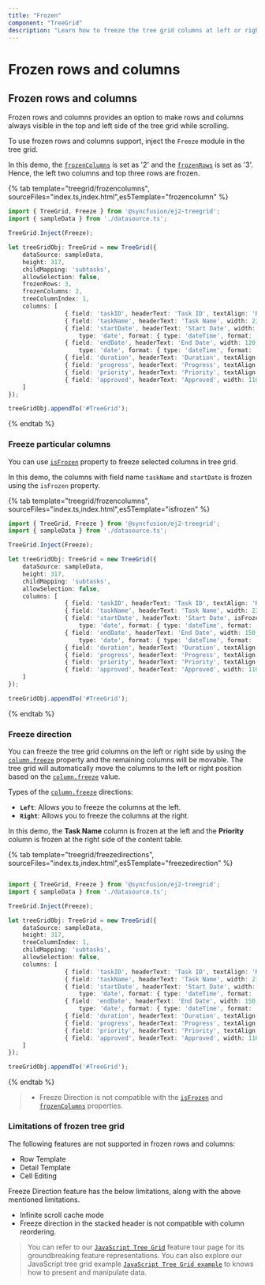 ```yaml
---
title: "Frozen"
component: "TreeGrid"
description: "Learn how to freeze the tree grid columns at left or right side and how to freeze the tree grid rows at top."
---
```


# Frozen rows and columns

## Frozen rows and columns

Frozen rows and columns provides an option to make rows and columns always visible in the top and left side of the tree grid while scrolling.

To use frozen rows and columns support, inject the `Freeze` module in the tree grid.

In this demo, the [`frozenColumns`](../api/treegrid/#frozencolumns) is set as '2' and the [`frozenRows`](../api/treegrid/#frozenrows)
is set as '3'. Hence, the left two columns and top three rows are frozen.

{% tab template="treegrid/frozencolumns", sourceFiles="index.ts,index.html",es5Template="frozencolumn" %}

```typescript
import { TreeGrid, Freeze } from '@syncfusion/ej2-treegrid';
import { sampleData } from './datasource.ts';

TreeGrid.Inject(Freeze);

let treeGridObj: TreeGrid = new TreeGrid({
    dataSource: sampleData,
    height: 317,
    childMapping: 'subtasks',
    allowSelection: false,
    frozenRows: 3,
    frozenColumns: 2,
    treeColumnIndex: 1,
    columns: [
                { field: 'taskID', headerText: 'Task ID', textAlign: 'Right', width: 100 },
                { field: 'taskName', headerText: 'Task Name', width: 230 },
                { field: 'startDate', headerText: 'Start Date', width: 120, textAlign: 'Right',
                    type: 'date', format: { type: 'dateTime', format: 'dd/MM/yyyy' } },
                { field: 'endDate', headerText: 'End Date', width: 120, textAlign: 'Right',
                    type: 'date', format: { type: 'dateTime', format: 'dd/MM/yyyy' } },
                { field: 'duration', headerText: 'Duration', textAlign: 'Right', width: 110 },
                { field: 'progress', headerText: 'Progress', textAlign: 'Right', width: 120 },
                { field: 'priority', headerText: 'Priority', textAlign: 'Left', width: 120 },
                { field: 'approved', headerText: 'Approved', width: 110, textAlign: 'Left' }
    ]
});

treeGridObj.appendTo('#TreeGrid');

```

{% endtab %}

### Freeze particular columns

You can use [`isFrozen`](../api/treegrid/column/#isfrozen) property to freeze selected columns in tree grid.

In this demo, the columns with field name `taskName` and `startDate` is frozen using
the `isFrozen` property.

{% tab template="treegrid/frozencolumns", sourceFiles="index.ts,index.html",es5Template="isfrozen" %}

```typescript
import { TreeGrid, Freeze } from '@syncfusion/ej2-treegrid';
import { sampleData } from './datasource.ts';

TreeGrid.Inject(Freeze);

let treeGridObj: TreeGrid = new TreeGrid({
    dataSource: sampleData,
    height: 317,
    childMapping: 'subtasks',
    allowSelection: false,
    columns: [
                { field: 'taskID', headerText: 'Task ID', textAlign: 'Right', width: 90 },
                { field: 'taskName', headerText: 'Task Name', width: 230, isFrozen: true },
                { field: 'startDate', headerText: 'Start Date', isFrozen: true, width: 120, textAlign: 'Right',
                    type: 'date', format: { type: 'dateTime', format: 'dd/MM/yyyy' } },
                { field: 'endDate', headerText: 'End Date', width: 150, textAlign: 'Right',
                    type: 'date', format: { type: 'dateTime', format: 'dd/MM/yyyy' } },
                { field: 'duration', headerText: 'Duration', textAlign: 'Right', width: 110 },
                { field: 'progress', headerText: 'Progress', textAlign: 'Right', width: 120 },
                { field: 'priority', headerText: 'Priority', textAlign: 'Left', width: 120 },
                { field: 'approved', headerText: 'Approved', width: 110, textAlign: 'Left' }
    ]
});

treeGridObj.appendTo('#TreeGrid');

```

{% endtab %}

### Freeze direction

You can freeze the tree grid columns on the left or right side by using the [`column.freeze`](../api/treegrid/column/#freeze) property and the remaining columns will be movable. The tree grid will automatically move the columns to the left or right position based on the [`column.freeze`](../api/treegrid/column/#freeze) value.

Types of the [`column.freeze`](../api/treegrid/column/#freeze) directions:

* **`Left`**: Allows you to freeze the columns at the left.
* **`Right`**: Allows you to freeze the columns at the right.

In this demo, the **Task Name** column is frozen at the left and the **Priority** column is frozen at the right side of the content table.

{% tab template="treegrid/freezedirections", sourceFiles="index.ts,index.html",es5Template="freezedirection" %}

```typescript

import { TreeGrid, Freeze } from '@syncfusion/ej2-treegrid';
import { sampleData } from './datasource.ts';

TreeGrid.Inject(Freeze);

let treeGridObj: TreeGrid = new TreeGrid({
    dataSource: sampleData,
    height: 317,
    treeColumnIndex: 1,
    childMapping: 'subtasks',
    allowSelection: false,
    columns: [
                { field: 'taskID', headerText: 'Task ID', textAlign: 'Right', width: 90 },
                { field: 'taskName', headerText: 'Task Name', width: 230, freeze: 'Left' },
                { field: 'startDate', headerText: 'Start Date', width: 120, textAlign: 'Right',
                    type: 'date', format: { type: 'dateTime', format: 'dd/MM/yyyy' } },
                { field: 'endDate', headerText: 'End Date', width: 150, textAlign: 'Right',
                    type: 'date', format: { type: 'dateTime', format: 'dd/MM/yyyy' } },
                { field: 'duration', headerText: 'Duration', textAlign: 'Right', width: 110 },
                { field: 'progress', headerText: 'Progress', textAlign: 'Right', width: 120 },
                { field: 'priority', headerText: 'Priority', textAlign: 'Left', freeze: 'Right',  width: 120 },
                { field: 'approved', headerText: 'Approved', width: 110, textAlign: 'Left' }
    ]
});

treeGridObj.appendTo('#TreeGrid');

```

{% endtab %}

> * Freeze Direction is not compatible with the [`isFrozen`](../api/treegrid/column/#isfrozen) and [`frozenColumns`](../api/treegrid/#frozencolumns) properties.

### Limitations of frozen tree grid

The following features are not supported in frozen rows and columns:

* Row Template
* Detail Template
* Cell Editing

Freeze Direction feature has the below limitations, along with the above mentioned limitations.

* Infinite scroll cache mode
* Freeze direction in the stacked header is not compatible with column reordering.

> You can refer to our [`JavaScript Tree Grid`](https://www.syncfusion.com/javascript-ui-controls/js-tree-grid) feature tour page for its groundbreaking feature representations. You can also explore our JavaScript tree grid example [`JavaScript Tree Grid example`](https://ej2.syncfusion.com/demos/#/material/tree-grid/treegrid-overview.html) to knows how to present and manipulate data.
